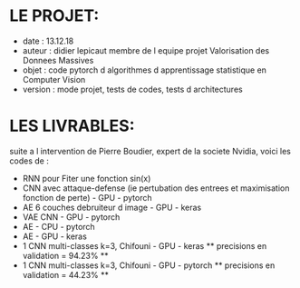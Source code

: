 # LE PROJET:
- date    : 13.12.18
- auteur  : didier lepicaut membre de l equipe projet Valorisation des Donnees Massives
- objet   : code pytorch d algorithmes d apprentissage statistique en Computer Vision
- version : mode projet, tests de codes, tests d architectures

# LES LIVRABLES:
suite a l intervention de Pierre Boudier, expert de la societe Nvidia, voici les codes de :
- RNN pour Fiter une fonction sin(x)
- CNN avec attaque-defense (ie pertubation des entrees et maximisation fonction de perte) - GPU - pytorch
- AE 6 couches debruiteur d image - GPU - keras
- VAE CNN - GPU - pytorch
- AE - CPU - pytorch
- AE - GPU - keras
- 1 CNN multi-classes k=3, Chifouni - GPU - keras   ** precisions en validation = 94.23% **
- 1 CNN multi-classes k=3, Chifouni - GPU - pytorch ** precisions en validation = 44.23% **
